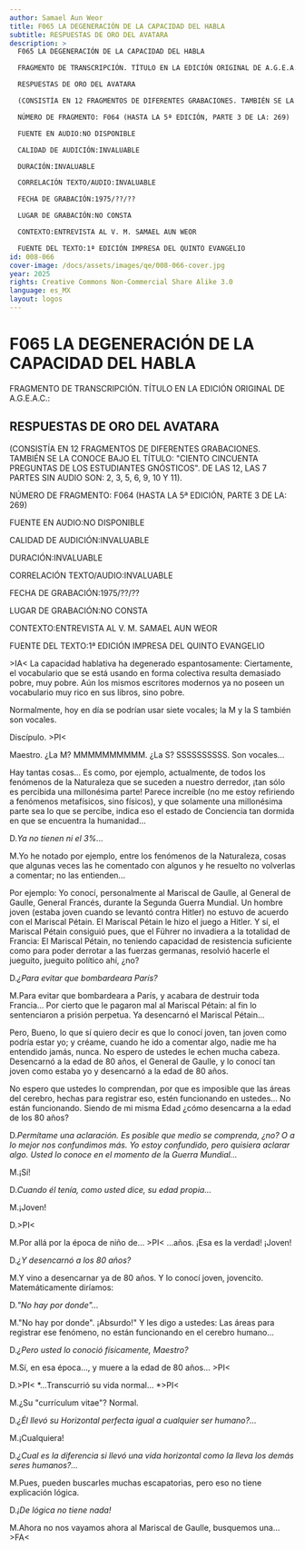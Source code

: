 ```yaml
---
author: Samael Aun Weor
title: F065 LA DEGENERACIÓN DE LA CAPACIDAD DEL HABLA
subtitle: RESPUESTAS DE ORO DEL AVATARA
description: >
  F065 LA DEGENERACIÓN DE LA CAPACIDAD DEL HABLA

  FRAGMENTO DE TRANSCRIPCIÓN. TÍTULO EN LA EDICIÓN ORIGINAL DE A.G.E.A.C.:

  RESPUESTAS DE ORO DEL AVATARA

  (CONSISTÍA EN 12 FRAGMENTOS DE DIFERENTES GRABACIONES. TAMBIÉN SE LA CONOCE BAJO EL TÍTULO: "CIENTO CINCUENTA PREGUNTAS DE LOS ESTUDIANTES GNÓSTICOS". DE LAS 12, LAS 7 PARTES SIN AUDIO SON: 2, 3, 5, 6, 9, 10 Y 11).

  NÚMERO DE FRAGMENTO: F064 (HASTA LA 5ª EDICIÓN, PARTE 3 DE LA: 269)

  FUENTE EN AUDIO:NO DISPONIBLE

  CALIDAD DE AUDICIÓN:INVALUABLE

  DURACIÓN:INVALUABLE

  CORRELACIÓN TEXTO/AUDIO:INVALUABLE

  FECHA DE GRABACIÓN:1975/??/??

  LUGAR DE GRABACIÓN:NO CONSTA

  CONTEXTO:ENTREVISTA AL V. M. SAMAEL AUN WEOR

  FUENTE DEL TEXTO:1ª EDICIÓN IMPRESA DEL QUINTO EVANGELIO
id: 008-066
cover-image: /docs/assets/images/qe/008-066-cover.jpg
year: 2025
rights: Creative Commons Non-Commercial Share Alike 3.0
language: es_MX
layout: logos
---
```

# F065 LA DEGENERACIÓN DE LA CAPACIDAD DEL HABLA

FRAGMENTO DE TRANSCRIPCIÓN. TÍTULO EN LA EDICIÓN ORIGINAL DE A.G.E.A.C.:

## RESPUESTAS DE ORO DEL AVATARA

(CONSISTÍA EN 12 FRAGMENTOS DE DIFERENTES GRABACIONES. TAMBIÉN SE LA CONOCE BAJO EL TÍTULO: "CIENTO CINCUENTA PREGUNTAS DE LOS ESTUDIANTES GNÓSTICOS". DE LAS 12, LAS 7 PARTES SIN AUDIO SON: 2, 3, 5, 6, 9, 10 Y 11).

NÚMERO DE FRAGMENTO: F064 (HASTA LA 5ª EDICIÓN, PARTE 3 DE LA: 269)

FUENTE EN AUDIO:NO DISPONIBLE

CALIDAD DE AUDICIÓN:INVALUABLE

DURACIÓN:INVALUABLE

CORRELACIÓN TEXTO/AUDIO:INVALUABLE

FECHA DE GRABACIÓN:1975/??/??

LUGAR DE GRABACIÓN:NO CONSTA

CONTEXTO:ENTREVISTA AL V. M. SAMAEL AUN WEOR

FUENTE DEL TEXTO:1ª EDICIÓN IMPRESA DEL QUINTO EVANGELIO

\>IA< La capacidad hablativa ha degenerado espantosamente: Ciertamente, el vocabulario que se está usando en forma colectiva resulta demasiado pobre, muy pobre. Aún los mismos escritores modernos ya no poseen un vocabulario muy rico en sus libros, sino pobre.

Normalmente, hoy en día se podrían usar siete vocales; la M y la S también son vocales.

Discípulo. \>PI<

Maestro. ¿La M? MMMMMMMMMM. ¿La S? SSSSSSSSSS. Son vocales...

Hay tantas cosas... Es como, por ejemplo, actualmente, de todos los fenómenos de la Naturaleza que se suceden a nuestro derredor, ¡tan sólo es percibida una millonésima parte! Parece increíble (no me estoy refiriendo a fenómenos metafísicos, sino físicos), y que solamente una millonésima parte sea lo que se percibe, indica eso el estado de Conciencia tan dormida en que se encuentra la humanidad...

D.*Ya no tienen ni el 3%...*

M.Yo he notado por ejemplo, entre los fenómenos de la Naturaleza, cosas que algunas veces las he comentado con algunos y he resuelto no volverlas a comentar; no las entienden...

Por ejemplo: Yo conocí, personalmente al Mariscal de Gaulle, al General de Gaulle, General Francés, durante la Segunda Guerra Mundial. Un hombre joven (estaba joven cuando se levantó contra Hitler) no estuvo de acuerdo con el Mariscal Pétain. El Mariscal Pétain le hizo el juego a Hitler. Y sí, el Mariscal Pétain consiguió pues, que el Führer no invadiera a la totalidad de Francia: El Mariscal Pétain, no teniendo capacidad de resistencia suficiente como para poder derrotar a las fuerzas germanas, resolvió hacerle el jueguito, jueguito político ahí, ¿no?

D.*¿Para evitar que bombardeara París?*

M.Para evitar que bombardeara a París, y acabara de destruir toda Francia... Por cierto que le pagaron mal al Mariscal Pétain: al fin lo sentenciaron a prisión perpetua. Ya desencarnó el Mariscal Pétain...

Pero, Bueno, lo que sí quiero decir es que lo conocí joven, tan joven como podría estar yo; y créame, cuando he ido a comentar algo, nadie me ha entendido jamás, nunca. No espero de ustedes le echen mucha cabeza. Desencarnó a la edad de 80 años, el General de Gaulle, y lo conocí tan joven como estaba yo y desencarnó a la edad de 80 años.

No espero que ustedes lo comprendan, por que es imposible que las áreas del cerebro, hechas para registrar eso, estén funcionando en ustedes... No están funcionando. Siendo de mi misma Edad ¿cómo desencarna a la edad de los 80 años?

D.*Permítame una aclaración. Es posible que medio se comprenda, ¿no? O a lo mejor nos confundimos más. Yo estoy confundido, pero quisiera aclarar algo. Usted lo conoce en el momento de l*a *Guerra Mundial...*

M.¡Sí!

D.*Cuando él tenía, como usted dice, su edad propia...*

M.¡Joven!

D.\>PI<

M.Por allá por la época de niño de... \>PI< ...años. ¡Esa es la verdad! ¡Joven!

D.*¿Y desencarnó a los 80 años?*

M.Y vino a desencarnar ya de 80 años. Y lo conocí joven, jovencito. Matemáticamente diríamos:

D.*"No hay por donde"...*

M."No hay por donde". ¡Absurdo!" Y les digo a ustedes: Las áreas para registrar ese fenómeno, no están funcionando en el cerebro humano...

D.*¿Pero usted lo conoció físicamente, Maestro?*

M.Sí, en esa época..., y muere a la edad de 80 años... \>PI<

D.\>PI< *...Transcurrió su vida normal... *\>PI<

M.¿Su "currículum vitae"? Normal.

D.*¿Él llevó su Horizontal perfecta igual a cualquier ser humano?...*

M.¡Cualquiera!

D.*¿Cual es la diferencia si llevó una vida horizontal como la lleva los demás seres humanos?...*

M.Pues, pueden buscarles muchas escapatorias, pero eso no tiene explicación lógica.

D.*¡De lógica no tiene nada!*

M.Ahora no nos vayamos ahora al Mariscal de Gaulle, busquemos una... \>FA<


